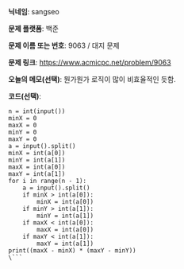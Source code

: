 **닉네임**: sangseo

**문제 플랫폼**: 백준

**문제 이름 또는 번호**: 9063 / 대지 문제

**문제 링크**: https://www.acmicpc.net/problem/9063

**오늘의 메모(선택)**: 뭔가뭔가 로직이 많이 비효율적인 듯함.

**코드(선택)**:

```python3
n = int(input())
minX = 0
maxX = 0
minY = 0
maxY = 0
a = input().split()
minX = int(a[0])
minY = int(a[1])
maxX = int(a[0])
maxY = int(a[1])
for i in range(n - 1):
    a = input().split()
    if minX > int(a[0]):
        minX = int(a[0])
    if minY > int(a[1]):
        minY = int(a[1])
    if maxX < int(a[0]):
        maxX = int(a[0])
    if maxY < int(a[1]):
        maxY = int(a[1])
print((maxX - minX) * (maxY - minY))
\```

